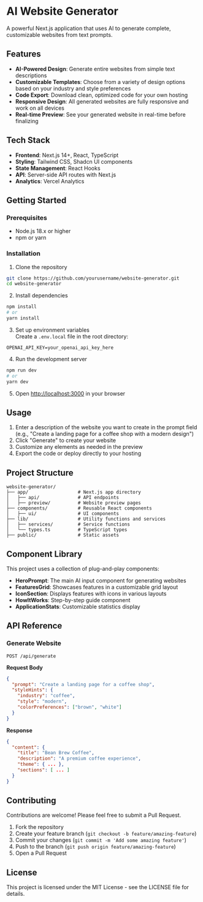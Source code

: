 # AI Website Generator

A powerful Next.js application that uses AI to generate complete, customizable websites from text prompts.

## Features

- **AI-Powered Design**: Generate entire websites from simple text descriptions
- **Customizable Templates**: Choose from a variety of design options based on your industry and style preferences
- **Code Export**: Download clean, optimized code for your own hosting
- **Responsive Design**: All generated websites are fully responsive and work on all devices
- **Real-time Preview**: See your generated website in real-time before finalizing

## Tech Stack

- **Frontend**: Next.js 14+, React, TypeScript
- **Styling**: Tailwind CSS, Shadcn UI components
- **State Management**: React Hooks
- **API**: Server-side API routes with Next.js
- **Analytics**: Vercel Analytics

## Getting Started

### Prerequisites

- Node.js 18.x or higher
- npm or yarn

### Installation

1. Clone the repository
```bash
git clone https://github.com/yourusername/website-generator.git
cd website-generator
```

2. Install dependencies
```bash
npm install
# or
yarn install
```

3. Set up environment variables  
Create a `.env.local` file in the root directory:
```
OPENAI_API_KEY=your_openai_api_key_here
```

4. Run the development server
```bash
npm run dev
# or
yarn dev
```

5. Open [http://localhost:3000](http://localhost:3000) in your browser

## Usage

1. Enter a description of the website you want to create in the prompt field (e.g., "Create a landing page for a coffee shop with a modern design")
2. Click "Generate" to create your website
3. Customize any elements as needed in the preview
4. Export the code or deploy directly to your hosting

## Project Structure

```
website-generator/
├── app/                  # Next.js app directory 
│   ├── api/              # API endpoints
│   ├── preview/          # Website preview pages
├── components/           # Reusable React components
│   ├── ui/               # UI components
├── lib/                  # Utility functions and services
│   ├── services/         # Service functions
│   └── types.ts          # TypeScript types
├── public/               # Static assets
```

## Component Library

This project uses a collection of plug-and-play components:

- **HeroPrompt**: The main AI input component for generating websites
- **FeaturesGrid**: Showcases features in a customizable grid layout
- **IconSection**: Displays features with icons in various layouts
- **HowItWorks**: Step-by-step guide component
- **ApplicationStats**: Customizable statistics display

## API Reference

### Generate Website

```
POST /api/generate
```

**Request Body**
```json
{
  "prompt": "Create a landing page for a coffee shop",
  "styleHints": {
    "industry": "coffee",
    "style": "modern",
    "colorPreferences": ["brown", "white"]
  }
}
```

**Response**
```json
{
  "content": {
    "title": "Bean Brew Coffee",
    "description": "A premium coffee experience",
    "theme": { ... },
    "sections": [ ... ]
  }
}
```

## Contributing

Contributions are welcome! Please feel free to submit a Pull Request.

1. Fork the repository
2. Create your feature branch (`git checkout -b feature/amazing-feature`)
3. Commit your changes (`git commit -m 'Add some amazing feature'`)
4. Push to the branch (`git push origin feature/amazing-feature`)
5. Open a Pull Request

## License

This project is licensed under the MIT License - see the LICENSE file for details.